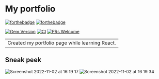 # My portfolio

[![forthebadge](https://forthebadge.com/images/badges/made-with-javascript.svg)](http://forthebadge.com)
[![forthebadge](http://forthebadge.com/images/badges/built-with-love.svg)](http://forthebadge.com)

[![Gem Version](https://badge.fury.io/rb/colorls.svg)](https://badge.fury.io/rb/colorls)
[![CI](https://github.com/athityakumar/colorls/actions/workflows/ruby.yml/badge.svg)](https://github.com/athityakumar/colorls/actions/workflows/ruby.yml)
[![PRs Welcome](https://img.shields.io/badge/PRs-welcome-brightgreen.svg?style=shields)](http://makeapullrequest.com)

<table>
<tr>
<td>
  Created my portfolio page while learning React.
</td>
</tr>
</table>

## Sneak peek

![Screenshot 2022-11-02 at 16 19 17](https://user-images.githubusercontent.com/93189774/199550064-0b65953b-4ebc-4fc9-9d43-5c7c24c097fd.png)
![Screenshot 2022-11-02 at 16 19 34](https://user-images.githubusercontent.com/93189774/199550086-68f1c9a1-f7d6-428b-b074-f3f59b326ca3.png)
